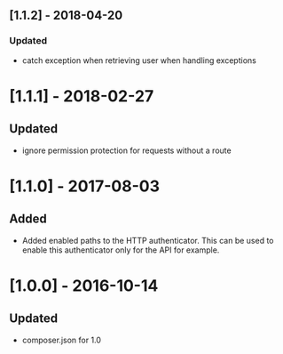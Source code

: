 ## [1.1.2] - 2018-04-20
### Updated
- catch exception when retrieving user when handling exceptions

# [1.1.1] - 2018-02-27
## Updated 
- ignore permission protection for requests without a route

# [1.1.0] - 2017-08-03
## Added
- Added enabled paths to the HTTP authenticator. This can be used to enable this authenticator only for the API for example.

# [1.0.0] - 2016-10-14
## Updated
- composer.json for 1.0
